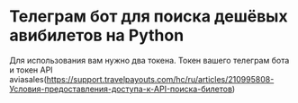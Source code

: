 # Телеграм бот для поиска дешёвых авибилетов на Python
Для использования вам нужно два токена.
Токен вашего телеграм бота и токен API aviasales(<a>https://support.travelpayouts.com/hc/ru/articles/210995808-Условия-предоставления-доступа-к-API-поиска-билетов</a>)
